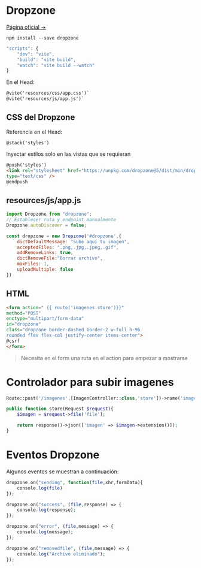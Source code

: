# Dropzone

[Página oficial ->](https://www.dropzone.dev/)

```npm install --save dropzone```

```js
"scripts": {
    "dev": "vite",
    "build": "vite build",
    "watch": "vite build --watch"
}
```
En el Head:

```html
@vite('resources/css/app.css')`
@vite('resources/js/app.js')`
```

## CSS del Dropzone

Referencia en el Head:

```@stack('styles')```

Inyectar estilos solo en las vistas que se requieran
```html
@push('styles')
<link rel="stylesheet" href="https://unpkg.com/dropzone@5/dist/min/dropzone.min.css" 
type="text/css" />
@endpush
```

## resources/js/app.js

```js
import Dropzone from "dropzone";
// Establecer ruta y endpoint manualmente
Dropzone.autoDiscover = false;

const dropzone = new Dropzone('#dropzone',{
    dictDefaultMessage: "Sube aquí tu imagen",
    acceptedFiles: ".png,.jpg,.jpeg,.gif",
    addRemoveLinks: true,
    dictRemoveFile:"Borrar archivo",
    maxFiles: 1,
    uploadMultiple: false
})
```

## HTML

```html
<form action=" {{ route('imagenes.store')}}" 
method="POST"
enctype="multipart/form-data"
id="dropzone" 
class="dropzone border-dashed border-2 w-full h-96 
rounded flex flex-col justify-center items-center">
@csrf
</form>
```

> Necesita en el form una ruta en el action para empezar a mostrarse


# Controlador para subir imagenes

```php
Route::post('/imagenes',[ImagenController::class,'store'])->name('imagenes.store');
```

```php
public function store(Request $request){
    $imagen = $request->file('file');

    return response()->json(['imagen' => $imagen->extension()]);
}
```

# Eventos Dropzone

Algunos eventos se muestran a continuación:

```php
dropzone.on("sending", function(file,xhr,formData){
    console.log(file)
});

dropzone.on("success", (file,response) => { 
    console.log(response);
});

dropzone.on("error", (file,message) => { 
    console.log(message);
});

dropzone.on("removedfile", (file,message) => { 
    console.log("Archivo eliminado");
});
```